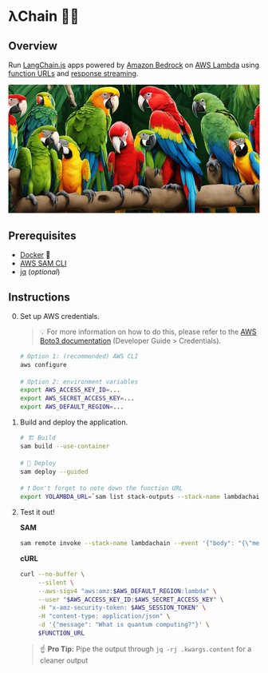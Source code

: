 # λChain 🔗🦜

## Overview

Run [LangChain.js](https://js.langchain.com/v0.2/docs/introduction/) apps powered by [Amazon Bedrock](https://aws.amazon.com/bedrock/) on [AWS Lambda](https://aws.amazon.com/lambda/) using [function URLs](https://docs.aws.amazon.com/lambda/latest/dg/lambda-urls.html) and [response streaming](https://aws.amazon.com/blogs/compute/introducing-aws-lambda-response-streaming/).

![LambdaChain](lambdachain.png)

## Prerequisites

* [Docker](https://docs.docker.com/engine/install/) 🐋
* [AWS SAM CLI](https://docs.aws.amazon.com/serverless-application-model/latest/developerguide/install-sam-cli.html)
* [jq](https://jqlang.github.io/jq/download/) (*optional*)

## Instructions

0. Set up AWS credentials.

    > 💡 For more information on how to do this, please refer to the [AWS Boto3 documentation](https://boto3.amazonaws.com/v1/documentation/api/latest/guide/credentials.html) (Developer Guide > Credentials).

    ```bash
    # Option 1: (recommended) AWS CLI
    aws configure

    # Option 2: environment variables
    export AWS_ACCESS_KEY_ID=...
    export AWS_SECRET_ACCESS_KEY=...
    export AWS_DEFAULT_REGION=...
    ```

1. Build and deploy the application.

    ```bash
    # 🏗️ Build
    sam build --use-container

    # 🚀 Deploy
    sam deploy --guided

    # ❗ Don't forget to note down the function URL
    export YOLAMBDA_URL=`sam list stack-outputs --stack-name lambdachain --output json | jq -r '.[] | select(.OutputKey == "LambdaChainFunctionUrl") | .OutputValue'`
    ```

3. Test it out!

    **SAM**

    ```bash
    sam remote invoke --stack-name lambdachain --event '{"body": "{\"message\": \"What is quantum computing?\"}"}'
    ```

    **cURL**

    ```bash
    curl --no-buffer \
         --silent \
         --aws-sigv4 "aws:amz:$AWS_DEFAULT_REGION:lambda" \
         --user "$AWS_ACCESS_KEY_ID:$AWS_SECRET_ACCESS_KEY" \
         -H "x-amz-security-token: $AWS_SESSION_TOKEN" \
         -H "content-type: application/json" \
         -d '{"message": "What is quantum computing?"}' \
         $FUNCTION_URL
    ```

    > ☝️ **Pro Tip:** Pipe the output through `jq -rj .kwargs.content` for a cleaner output